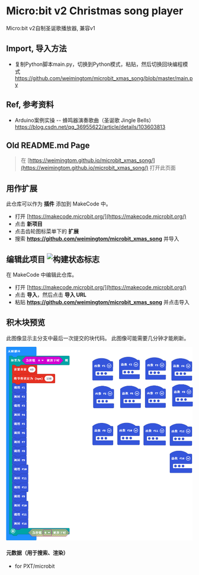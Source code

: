 # Micro:bit v2 Christmas song player  
Micro:bit v2自制圣诞歌播放器, 兼容v1    

## Import, 导入方法  
* 复制Python脚本main.py，切换到Python模式，粘贴，然后切换回块编程模式  
https://github.com/weimingtom/microbit_xmas_song/blob/master/main.py  

## Ref, 参考资料      
* Arduino案例实操 -- 蜂鸣器演奏歌曲（圣诞歌 Jingle Bells）  
https://blog.csdn.net/qq_36955622/article/details/103603813  

## Old README.md Page  
> 在 [https://weimingtom.github.io/microbit_xmas_song/](https://weimingtom.github.io/microbit_xmas_song/) 打开此页面

## 用作扩展

此仓库可以作为 **插件** 添加到 MakeCode 中。

* 打开 [https://makecode.microbit.org/](https://makecode.microbit.org/)
* 点击 **新项目**
* 点击齿轮图标菜单下的 **扩展**
* 搜索 **https://github.com/weimingtom/microbit_xmas_song** 并导入

## 编辑此项目 ![构建状态标志](https://github.com/weimingtom/microbit_xmas_song/workflows/MakeCode/badge.svg)

在 MakeCode 中编辑此仓库。

* 打开 [https://makecode.microbit.org/](https://makecode.microbit.org/)
* 点击 **导入**，然后点击 **导入 URL**
* 粘贴 **https://github.com/weimingtom/microbit_xmas_song** 并点击导入

## 积木块预览

此图像显示主分支中最后一次提交的块代码。
此图像可能需要几分钟才能刷新。

![块的渲染视图](https://github.com/weimingtom/microbit_xmas_song/raw/master/.github/makecode/blocks.png)

#### 元数据（用于搜索、渲染）

* for PXT/microbit
<script src="https://makecode.com/gh-pages-embed.js"></script><script>makeCodeRender("{{ site.makecode.home_url }}", "{{ site.github.owner_name }}/{{ site.github.repository_name }}");</script>
